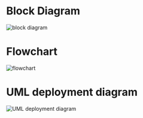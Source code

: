 # Block Diagram
![block diagram](https://user-images.githubusercontent.com/85924451/168337667-872c5aec-5ead-4819-9b04-a7a3b077c4fc.PNG)
# Flowchart
![flowchart](https://user-images.githubusercontent.com/85924451/168337564-baa18f78-19b0-4af7-b7cf-d2390bbe9da4.PNG)
# UML deployment diagram
![UML deployment diagram](https://user-images.githubusercontent.com/85924451/168343114-35db9328-191b-4272-b217-e176d289c926.PNG)
